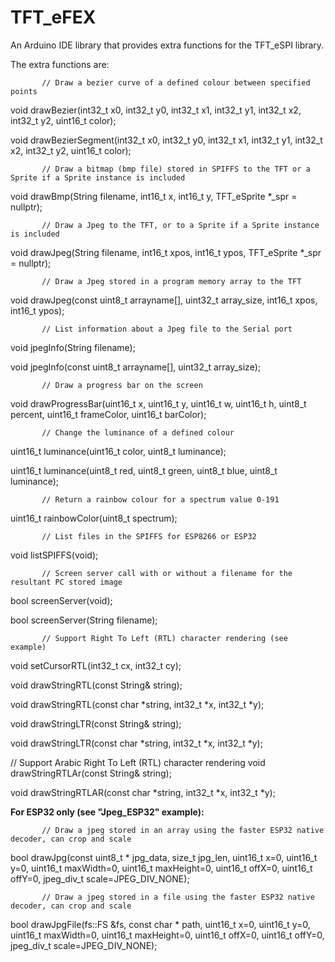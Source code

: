 # TFT_eFEX

An Arduino IDE library that provides extra functions for the TFT_eSPI library.

The extra functions are:

           // Draw a bezier curve of a defined colour between specified points
  void     drawBezier(int32_t x0, int32_t y0, int32_t x1, int32_t y1, int32_t x2, int32_t y2, uint16_t color); 
 
  void     drawBezierSegment(int32_t x0, int32_t y0, int32_t x1, int32_t y1, int32_t x2, int32_t y2, uint16_t color);

           // Draw a bitmap (bmp file) stored in SPIFFS to the TFT or a Sprite if a Sprite instance is included
  void     drawBmp(String filename, int16_t x, int16_t y, TFT_eSprite *_spr = nullptr);

           // Draw a Jpeg to the TFT, or to a Sprite if a Sprite instance is included
  void     drawJpeg(String filename, int16_t xpos, int16_t ypos, TFT_eSprite *_spr = nullptr);

           // Draw a Jpeg stored in a program memory array to the TFT
  void     drawJpeg(const uint8_t arrayname[], uint32_t array_size, int16_t xpos, int16_t ypos);

           // List information about a Jpeg file to the Serial port
  void     jpegInfo(String filename);

  void     jpegInfo(const uint8_t arrayname[], uint32_t array_size);

           // Draw a progress bar on the screen
  void     drawProgressBar(uint16_t x, uint16_t y, uint16_t w, uint16_t h, uint8_t percent, uint16_t frameColor, uint16_t barColor);

           // Change the luminance of a defined colour
  uint16_t luminance(uint16_t color, uint8_t luminance);

  uint16_t luminance(uint8_t red, uint8_t green, uint8_t blue, uint8_t luminance);

           // Return a rainbow colour for a spectrum value 0-191
  uint16_t rainbowColor(uint8_t spectrum);

           // List files in the SPIFFS for ESP8266 or ESP32
  void     listSPIFFS(void);

           // Screen server call with or without a filename for the resultant PC stored image
  bool     screenServer(void);

  bool     screenServer(String filename);

           // Support Right To Left (RTL) character rendering (see example)
  void     setCursorRTL(int32_t cx, int32_t cy);

  void     drawStringRTL(const String& string);

  void     drawStringRTL(const char *string, int32_t *x, int32_t *y);

  void     drawStringLTR(const String& string);

  void     drawStringLTR(const char *string, int32_t *x, int32_t *y);

  // Support Arabic Right To Left (RTL) character rendering 
  void     drawStringRTLAr(const String& string);
  
  void     drawStringRTLAR(const char *string, int32_t *x, int32_t *y);


**For ESP32 only (see "Jpeg_ESP32" example):**

           // Draw a jpeg stored in an array using the faster ESP32 native decoder, can crop and scale
  bool     drawJpg(const uint8_t * jpg_data, size_t jpg_len, uint16_t x=0, uint16_t y=0, uint16_t maxWidth=0, uint16_t maxHeight=0, uint16_t offX=0, uint16_t offY=0, jpeg_div_t scale=JPEG_DIV_NONE);

           // Draw a jpeg stored in a file using the faster ESP32 native decoder, can crop and scale
  bool     drawJpgFile(fs::FS &fs, const char * path, uint16_t x=0, uint16_t y=0, uint16_t maxWidth=0, uint16_t maxHeight=0, uint16_t offX=0, uint16_t offY=0, jpeg_div_t scale=JPEG_DIV_NONE);
